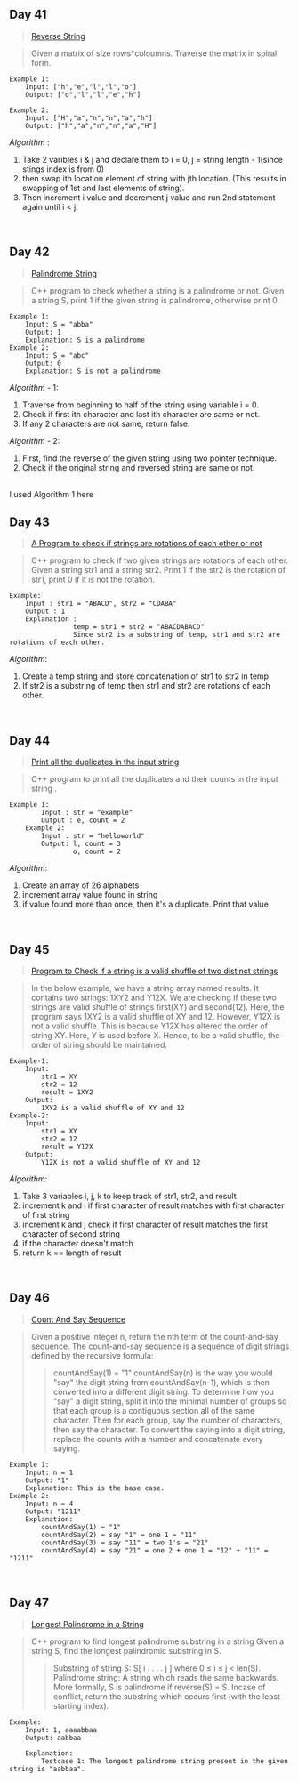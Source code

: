 ## Day 41

> [Reverse String](https://github.com/RajVadeghar/100DaysOfCode/blob/main/strings/Day-41/reverseString.cpp)<br />

> Given a matrix of size rows*coloumns. Traverse the matrix in spiral form.

```
Example 1:
    Input: ["h","e","l","l","o"]
    Output: ["o","l","l","e","h"]

Example 2:
    Input: ["H","a","n","n","a","h"]
    Output: ["h","a","n","n","a","H"]
```

_Algorithm_ :

1. Take 2 varibles i & j and declare them to i = 0, j = string length - 1(since stings index is from 0)
2. then swap ith location element of string with jth location. (This results in swapping of 1st and last elements of string).
3. Then increment i value and decrement j value and run 2nd statement again until i < j. 

<br />

## Day 42

> [Palindrome String](https://github.com/RajVadeghar/100DaysOfCode/blob/main/strings/Day-42/palindromeString.cpp)<br />

> C++ program to check whether a string is a palindrome or not. Given a string S, print 1 if the given string is palindrome, otherwise print 0.

```
Example 1:
    Input: S = "abba"
    Output: 1
    Explanation: S is a palindrome
Example 2:
    Input: S = "abc" 
    Output: 0
    Explanation: S is not a palindrome
```

_Algorithm_ - 1:
1. Traverse from beginning to half of the string using variable i = 0.
2. Check if first ith character and last ith character are same or not.
3. If any 2 characters are not same, return false.

_Algorithm_ - 2:
1. First, find the reverse of the given string using two pointer technique.
2. Check if the original string and reversed string are same or not.
<br />
I used Algorithm 1 here

<br />

## Day 43

> [A Program to check if strings are rotations of each other or not](https://github.com/RajVadeghar/100DaysOfCode/blob/main/strings/Day-43/rotateString.cpp)<br />

> C++ program to check if two given strings are rotations of  each other. Given a string str1 and a string str2. Print 1 if the str2 is the rotation of str1, print 0 if it is not the rotation.

```
Example:                 
    Input : str1 = "ABACD", str2 = "CDABA"
    Output : 1
    Explanation : 
                temp = str1 + str2 = "ABACDABACD"
                Since str2 is a substring of temp, str1 and str2 are rotations of each other.
```

_Algorithm_:
1. Create a temp string and store concatenation of str1 to str2 in temp.
2. If str2 is a substring of temp then str1 and str2 are rotations of each other.

<br />

## Day 44

> [Print all the duplicates in the input string](https://github.com/RajVadeghar/100DaysOfCode/blob/main/strings/Day-44/duplicatesInString.cpp)<br />

> C++ program to print all the duplicates and their counts in the input string .

```
Example 1:
        Input : str = "example"
        Output : e, count = 2
    Example 2:
        Input : str = "helloworld"
        Output: l, count = 3
                o, count = 2
```

_Algorithm_:
1. Create an array of 26 alphabets
2. increment array value found in string
3. if value found more than once, then it's a duplicate. Print that value

<br />

## Day 45

> [Program to Check if a string is a valid shuffle of two distinct strings](https://github.com/RajVadeghar/100DaysOfCode/blob/main/strings/Day-45/shuffleString.cpp)<br />

> In the below example, we have a string array named results. It contains two strings: 1XY2 and Y12X. We are checking if these two strings are valid shuffle of strings first(XY) and second(12). Here, the program says 1XY2 is a valid shuffle of XY and 12. However, Y12X is not a valid shuffle. This is because Y12X has altered the order of string XY. Here, Y is used before X. Hence, to be a valid shuffle, the order of string should be maintained.

```
Example-1:
    Input: 
        str1 = XY
        str2 = 12
        result = 1XY2
    Output:
        1XY2 is a valid shuffle of XY and 12
Example-2:
    Input: 
        str1 = XY
        str2 = 12
        result = Y12X
    Output:
        Y12X is not a valid shuffle of XY and 12
```

_Algorithm_:
1. Take 3 variables i, j, k to keep track of str1, str2, and result
2. increment k and i if first character of result matches with first character of first string 
3. increment k and j check if first character of result matches the first character of second string
4. if the character doesn't match
5. return k == length of result

<br />

## Day 46

> [Count And Say Sequence](https://github.com/RajVadeghar/100DaysOfCode/blob/main/strings/Day-46/countAndSay.cpp)<br />

> Given a positive integer n, return the nth term of the count-and-say sequence. The count-and-say sequence is a sequence of digit strings defined by the recursive formula:
>> countAndSay(1) = "1"
>> countAndSay(n) is the way you would "say" the digit string from countAndSay(n-1), which is then converted into a different digit string.
>> To determine how you "say" a digit string, split it into the minimal number of groups so that each group is a contiguous section all of the same character. 
>> Then for each group, say the number of characters, then say the character. 
>> To convert the saying into a digit string, replace the counts with a number and concatenate every saying.

```
Example 1:
    Input: n = 1
    Output: "1"
    Explanation: This is the base case.
Example 2:
    Input: n = 4
    Output: "1211"
    Explanation:
        countAndSay(1) = "1"
        countAndSay(2) = say "1" = one 1 = "11"
        countAndSay(3) = say "11" = two 1's = "21"
        countAndSay(4) = say "21" = one 2 + one 1 = "12" + "11" = "1211"
```

<br />

## Day 47

> [Longest Palindrome in a String](https://github.com/RajVadeghar/100DaysOfCode/blob/main/strings/Day-47/longestPalindromeSubString.cpp)<br />

> C++ program to find longest palindrome substring in a string Given a string S, find the longest palindromic substring in S.
>> Substring of string S: S[ i . . . . j ] where 0 ≤ i ≤ j < len(S).
>> Palindrome string: A string which reads the same backwards. 
>> More formally, S is palindrome if reverse(S) = S. 
>> Incase of conflict, return the substring which occurs first (with the least starting index).

```
Example:
    Input: 1, aaaabbaa
    Output: aabbaa
    
    Explanation:
        Testcase 1: The longest palindrome string present in the given string is "aabbaa".
```

<br />